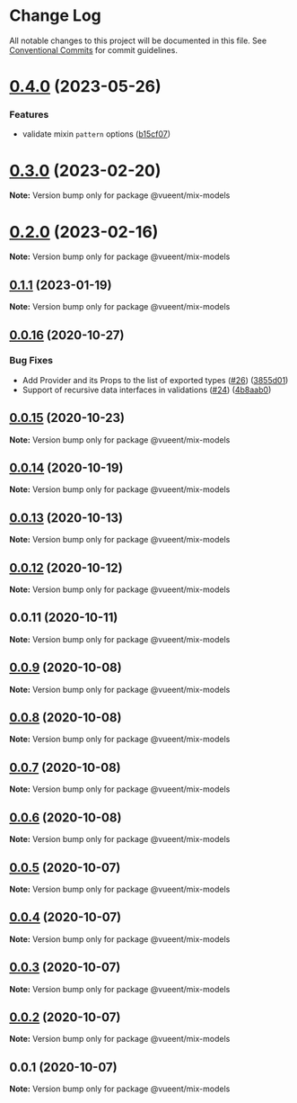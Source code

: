 # Change Log

All notable changes to this project will be documented in this file.
See [Conventional Commits](https://conventionalcommits.org) for commit guidelines.

# [0.4.0](https://github.com/vueent/vueent/compare/v0.3.0...v0.4.0) (2023-05-26)


### Features

* validate mixin `pattern` options ([b15cf07](https://github.com/vueent/vueent/commit/b15cf0716c56c5bdd67c2c4b81c634203c65a4b1))





# [0.3.0](https://github.com/vueent/vueent/compare/v0.2.0...v0.3.0) (2023-02-20)

**Note:** Version bump only for package @vueent/mix-models





# [0.2.0](https://github.com/vueent/vueent/compare/v0.1.3...v0.2.0) (2023-02-16)

**Note:** Version bump only for package @vueent/mix-models





## [0.1.1](https://github.com/vueent/vueent/compare/v0.1.0...v0.1.1) (2023-01-19)

**Note:** Version bump only for package @vueent/mix-models





## [0.0.16](https://github.com/vueent/vueent/compare/v0.0.15...v0.0.16) (2020-10-27)


### Bug Fixes

* Add Provider and its Props to the list of exported types ([#26](https://github.com/vueent/vueent/issues/26)) ([3855d01](https://github.com/vueent/vueent/commit/3855d01fd98820eb5b5a088cc38a7db85f572498))
* Support of recursive data interfaces in validations ([#24](https://github.com/vueent/vueent/issues/24)) ([4b8aab0](https://github.com/vueent/vueent/commit/4b8aab0c8237deafab4fd78e56aaa00b67134291))





## [0.0.15](https://github.com/vueent/vueent/compare/v0.0.14...v0.0.15) (2020-10-23)

**Note:** Version bump only for package @vueent/mix-models





## [0.0.14](https://github.com/vueent/vueent/compare/v0.0.13...v0.0.14) (2020-10-19)

**Note:** Version bump only for package @vueent/mix-models





## [0.0.13](https://github.com/vueent/vueent/compare/v0.0.12...v0.0.13) (2020-10-13)

**Note:** Version bump only for package @vueent/mix-models





## [0.0.12](https://github.com/vueent/vueent/compare/v0.0.11...v0.0.12) (2020-10-12)

**Note:** Version bump only for package @vueent/mix-models





## 0.0.11 (2020-10-11)

**Note:** Version bump only for package @vueent/mix-models





## [0.0.9](https://github.com/vueent/vueent/compare/@vueent/mix-models@0.0.8...@vueent/mix-models@0.0.9) (2020-10-08)

**Note:** Version bump only for package @vueent/mix-models





## [0.0.8](https://github.com/vueent/vueent/compare/@vueent/mix-models@0.0.7...@vueent/mix-models@0.0.8) (2020-10-08)

**Note:** Version bump only for package @vueent/mix-models





## [0.0.7](https://github.com/vueent/vueent/compare/@vueent/mix-models@0.0.6...@vueent/mix-models@0.0.7) (2020-10-08)

**Note:** Version bump only for package @vueent/mix-models





## [0.0.6](https://github.com/vueent/vueent/compare/@vueent/mix-models@0.0.5...@vueent/mix-models@0.0.6) (2020-10-08)

**Note:** Version bump only for package @vueent/mix-models





## [0.0.5](https://github.com/vueent/vueent/compare/@vueent/mix-models@0.0.4...@vueent/mix-models@0.0.5) (2020-10-07)

**Note:** Version bump only for package @vueent/mix-models





## [0.0.4](https://github.com/vueent/vueent/compare/@vueent/mix-models@0.0.3...@vueent/mix-models@0.0.4) (2020-10-07)

**Note:** Version bump only for package @vueent/mix-models





## [0.0.3](https://github.com/vueent/vueent/compare/@vueent/mix-models@0.0.1...@vueent/mix-models@0.0.3) (2020-10-07)

**Note:** Version bump only for package @vueent/mix-models





## [0.0.2](https://github.com/vueent/vueent/compare/@vueent/mix-models@0.0.1...@vueent/mix-models@0.0.2) (2020-10-07)

**Note:** Version bump only for package @vueent/mix-models





## 0.0.1 (2020-10-07)

**Note:** Version bump only for package @vueent/mix-models
